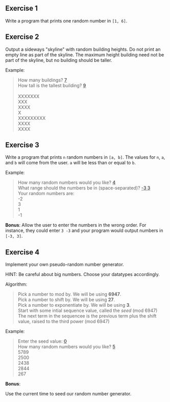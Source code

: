 Exercise 1
---

Write a program that prints one random number in `[1, 6]`.


Exercise 2
---

Output a sideways "skyline" with random building heights.
Do not print an empty line as part of the skyline.
The maximum height building need not be part of the skyline, but no building should be taller.

Example:

> How many buildings? <u>**7**</u><br>
> How tall is the tallest building? <u>**9**</u><br>
> <br>
> XXXXXXX<br>
> XXX<br>
> XXXX<br>
> X<br>
> XXXXXXXXX<br>
> XXXX<br>
> XXXX


Exercise 3
---

Write a program that prints `n` random numbers in `[a, b]`.
The values for `n`, `a`, and `b` will come from the user.
`a` will be less than or equal to `b`.

Example:

> How many random numbers would you like? <u>**4**</u><br>
> What range should the numbers be in (space-separated)? <u>**-3 3**</u><br>
> Your random numbers are:<br>
> -2<br>
> 3<br>
> 1<br>
> -1

**Bonus**:
Allow the user to enter the numbers in the wrong order.
For instance, they could enter `3 -3` and your program would output numbers in `[-3, 3]`.


Exercise 4
---

Implement your own pseudo-random number generator.

HINT:
Be careful about big numbers.
Choose your datatypes accordingly.

Algorithm:

> Pick a number to mod by.
> We will be using **6947**.<br>
> Pick a number to shift by.
> We will be using **27**.<br>
> Pick a number to exponentiate by.
> We will be using **3**.<br>
> Start with some intial sequence value, called the *seed* (mod 6947)<br>
> The next term in the sequencee is the previous term plus the shift value, raised to the third power (mod 6947)

Example:

> Enter the seed value: <u>**0**</u><br>
> How many random numbers would you like? <u>**5**</u><br>
> 5789<br>
> 2500<br>
> 2438<br>
> 2844<br>
> 267


**Bonus**:

Use the current time to seed our random number generator.

